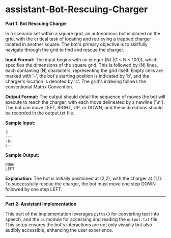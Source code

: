 # assistant-Bot-Rescuing-Charger

**Part 1: Bot Rescuing Charger**

In a scenario set within a square grid, an autonomous bot is placed on the grid, with the critical task of locating and retrieving a trapped charger located in another square. The bot's primary objective is to skillfully navigate through the grid to find and rescue the charger.

**Input Format:**
The input begins with an integer \(N\) (\(1 < N < 100\)), which specifies the dimensions of the square grid. This is followed by \(N\) lines, each containing \(N\) characters, representing the grid itself. Empty cells are marked with '-', the bot's starting position is indicated by 'b', and the charger's location is denoted by 'c'. The grid's indexing follows the conventional Matrix Convention.

**Output Format:**
The output should detail the sequence of moves the bot will execute to reach the charger, with each move delineated by a newline ('\n'). The bot can move LEFT, RIGHT, UP, or DOWN, and these directions should be recorded in the output.txt file.

**Sample Input:**
```
3
---
-b-
c--
```

**Sample Output:**
```
DOWN
LEFT
```

**Explanation:**
The bot is initially positioned at (2,2), with the charger at (1,1). To successfully rescue the charger, the bot must move one step DOWN followed by one step LEFT.

---

**Part 2: Assistant Implementation**

This part of the implementation leverages `pyttsx3` for converting text into speech, and the `os` module for accessing and reading the `output.txt` file. This setup ensures the bot's interactions are not only visually but also audibly accessible, enhancing the user experience.

